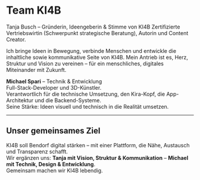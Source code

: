 # Team KI4B

Tanja Busch – Gründerin, Ideengeberin & Stimme von KI4B
Zertifizierte Vertriebswirtin (Schwerpunkt strategische Beratung), Autorin und Content Creator.

Ich bringe Ideen in Bewegung, verbinde Menschen und entwickle die inhaltliche sowie kommunikative Seite von KI4B. Mein Antrieb ist es, Herz, Struktur und Vision zu vereinen – für ein menschliches, digitales Miteinander mit Zukunft.

**Michael Spari** – Technik & Entwicklung  
Full-Stack-Developer und 3D-Künstler.  
Verantwortlich für die technische Umsetzung, den Kira-Kopf, die App-Architektur und die Backend-Systeme.  
Seine Stärke: Ideen visuell und technisch in die Realität umsetzen.  

---

## Unser gemeinsames Ziel
KI4B soll Bendorf digital stärken – mit einer Plattform, die Nähe, Austausch und Transparenz schafft.  
Wir ergänzen uns: **Tanja mit Vision, Struktur & Kommunikation** – **Michael mit Technik, Design & Entwicklung**.  
Gemeinsam machen wir KI4B lebendig.  
